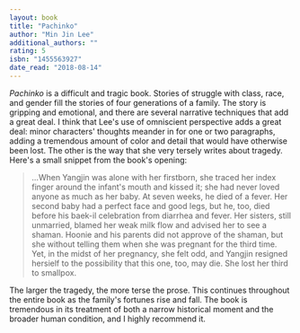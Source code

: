 ```yaml
---
layout: book
title: "Pachinko"
author: "Min Jin Lee"
additional_authors: ""
rating: 5
isbn: "1455563927"
date_read: "2018-08-14"
---
```


<em>Pachinko</em> is a difficult and tragic book. Stories of struggle with class, race, and gender fill the stories of four generations of a family. The story is gripping and emotional, and there are several narrative techniques that add a great deal. I think that Lee's use of omniscient perspective adds a great deal: minor characters' thoughts meander in for one or two paragraphs, adding a tremendous amount of color and detail that would have otherwise been lost. The other is the way that she very tersely writes about tragedy. Here's a small snippet from the book's opening:

<blockquote>...When Yangjin was alone with her firstborn, she traced her index finger around the infant's mouth and kissed it; she had never loved anyone as much as her baby. At seven weeks, he died of a fever. Her second baby had a perfect face and good legs, but he, too, died before his baek-il celebration from diarrhea and fever. Her sisters, still unmarried, blamed her weak milk flow and advised her to see a shaman. Hoonie and his parents did not approve of the shaman, but she without telling them when she was pregnant for the third time. Yet, in the midst of her pregnancy, she felt odd, and Yangjin resigned hersielf to the possibility that this one, too, may die. She lost her third to smallpox.</blockquote>


The larger the tragedy, the more terse the prose. This continues throughout the entire book as the family's fortunes rise and fall. The book is tremendous in its treatment of both a narrow historical moment and the broader human condition, and I highly recommend it.


